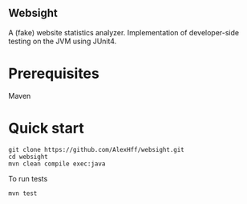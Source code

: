 ## Websight

A (fake) website statistics analyzer.
Implementation of developer-side testing on the JVM using JUnit4.

# Prerequisites
Maven

# Quick start
```
git clone https://github.com/AlexHff/websight.git
cd websight
mvn clean compile exec:java
```

To run tests
```
mvn test
```
